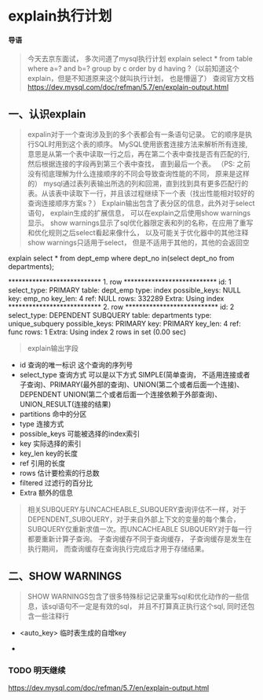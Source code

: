 # explain执行计划

#### 导语

> 今天去京东面试， 多次问道了mysql执行计划
explain select * from table where a=? and b=? group by c order by d having ?（以前知道这个explain，但是不知道原来这个就叫执行计划， 也是懵逼了）
 查阅官方文档
https://dev.mysql.com/doc/refman/5.7/en/explain-output.html

## 一、认识explain

> expalin对于一个查询涉及到的多个表都会有一条语句记录。 它的顺序是执行SQL时用到这个表的顺序。
MySQL使用嵌套连接方法来解析所有连接, 意思是从第一个表中读取一行之后，再在第二个表中查找是否有匹配的行, 然后根据连接的字段再到第三个表中查找， 直到最后一个表。
（PS: 之前没有彻底理解为什么连接顺序的不同会导致查询性能的不同， 原来是这样的）
mysql通过表列表输出所选的列和回溯，直到找到具有更多匹配行的表。从该表中读取下一行，并且该过程继续下一个表（找出性能相对较好的查询连接顺序方案s？）
Explain输出包含了表分区的信息，此外对于select语句， explain生成的扩展信息， 可以在explain之后使用show warnings显示。
show warnings显示了sql优化器限定表和列的名称，在应用了重写和优化规则之后select看起来像什么， 以及可能关于优化器中的其他注释
show warnings只适用于select， 但是不适用于其他的，其他的会返回空

explain select * from dept_emp where dept_no in(select dept_no from departments);

*************************** 1. row ***************************
           id: 1
  select_type: PRIMARY
        table: dept_emp
         type: index
possible_keys: NULL
          key: emp_no
      key_len: 4
          ref: NULL
         rows: 332289
        Extra: Using index
*************************** 2. row ***************************
           id: 2
  select_type: DEPENDENT SUBQUERY
        table: departments
         type: unique_subquery
possible_keys: PRIMARY
          key: PRIMARY
      key_len: 4
          ref: func
         rows: 1
        Extra: Using index
2 rows in set (0.00 sec)
> explain输出字段

* id                查询的唯一标识                 这个查询的序列号
* select_type       查询方式
   可以是以下方式 SIMPLE(简单查询， 不适用连接或者子查询)、PRIMARY(最外部的查询)、UNION(第二个或者后面一个连接)、DEPENDENT UNION(第二个或者后面一个连接依赖于外部查询)、
   UNION_RESULT(连接的结果)
* partitions        命中的分区
* type              连接方式
* possible_keys     可能被选择的index索引
* key               实际选择的索引
* key_len           key的长度
* ref               引用的长度
* rows              估计要检索的行总数
* filtered          过滤行的百分比
* Extra             额外的信息

> 相关SUBQUERY与UNCACHEABLE_SUBQUERY查询评估不一样，对于DEPENDENT_SUBQUERY，对于来自外部上下文的变量的每个集合， SUBQUERY仅重新求值一次。而UNCACHEABLE SUBQUERY对于每一行都要重新计算子查询。
子查询缓存不同于查询缓存， 子查询缓存是发生在执行期间， 而查询缓存在查询执行完成后才用于存储结果。

## 二、SHOW WARNINGS
> SHOW WARNINGS包含了很多特殊标记记录重写sql和优化动作的一些信息，该sql语句不一定是有效的sql， 并且不打算真正执行这个sql, 同时还包含一些注释行
* <auto_key>
  临时表生成的自增key

*

### TODO 明天继续

https://dev.mysql.com/doc/refman/5.7/en/explain-output.html